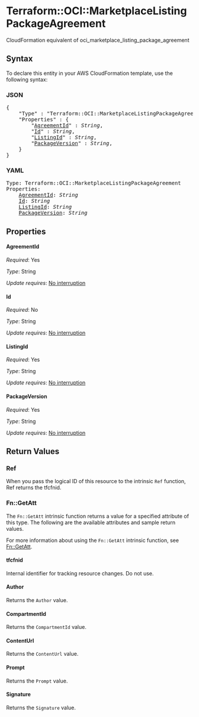 # Terraform::OCI::MarketplaceListingPackageAgreement

CloudFormation equivalent of oci_marketplace_listing_package_agreement

## Syntax

To declare this entity in your AWS CloudFormation template, use the following syntax:

### JSON

<pre>
{
    "Type" : "Terraform::OCI::MarketplaceListingPackageAgreement",
    "Properties" : {
        "<a href="#agreementid" title="AgreementId">AgreementId</a>" : <i>String</i>,
        "<a href="#id" title="Id">Id</a>" : <i>String</i>,
        "<a href="#listingid" title="ListingId">ListingId</a>" : <i>String</i>,
        "<a href="#packageversion" title="PackageVersion">PackageVersion</a>" : <i>String</i>,
    }
}
</pre>

### YAML

<pre>
Type: Terraform::OCI::MarketplaceListingPackageAgreement
Properties:
    <a href="#agreementid" title="AgreementId">AgreementId</a>: <i>String</i>
    <a href="#id" title="Id">Id</a>: <i>String</i>
    <a href="#listingid" title="ListingId">ListingId</a>: <i>String</i>
    <a href="#packageversion" title="PackageVersion">PackageVersion</a>: <i>String</i>
</pre>

## Properties

#### AgreementId

_Required_: Yes

_Type_: String

_Update requires_: [No interruption](https://docs.aws.amazon.com/AWSCloudFormation/latest/UserGuide/using-cfn-updating-stacks-update-behaviors.html#update-no-interrupt)

#### Id

_Required_: No

_Type_: String

_Update requires_: [No interruption](https://docs.aws.amazon.com/AWSCloudFormation/latest/UserGuide/using-cfn-updating-stacks-update-behaviors.html#update-no-interrupt)

#### ListingId

_Required_: Yes

_Type_: String

_Update requires_: [No interruption](https://docs.aws.amazon.com/AWSCloudFormation/latest/UserGuide/using-cfn-updating-stacks-update-behaviors.html#update-no-interrupt)

#### PackageVersion

_Required_: Yes

_Type_: String

_Update requires_: [No interruption](https://docs.aws.amazon.com/AWSCloudFormation/latest/UserGuide/using-cfn-updating-stacks-update-behaviors.html#update-no-interrupt)

## Return Values

### Ref

When you pass the logical ID of this resource to the intrinsic `Ref` function, Ref returns the tfcfnid.

### Fn::GetAtt

The `Fn::GetAtt` intrinsic function returns a value for a specified attribute of this type. The following are the available attributes and sample return values.

For more information about using the `Fn::GetAtt` intrinsic function, see [Fn::GetAtt](https://docs.aws.amazon.com/AWSCloudFormation/latest/UserGuide/intrinsic-function-reference-getatt.html).

#### tfcfnid

Internal identifier for tracking resource changes. Do not use.

#### Author

Returns the <code>Author</code> value.

#### CompartmentId

Returns the <code>CompartmentId</code> value.

#### ContentUrl

Returns the <code>ContentUrl</code> value.

#### Prompt

Returns the <code>Prompt</code> value.

#### Signature

Returns the <code>Signature</code> value.

